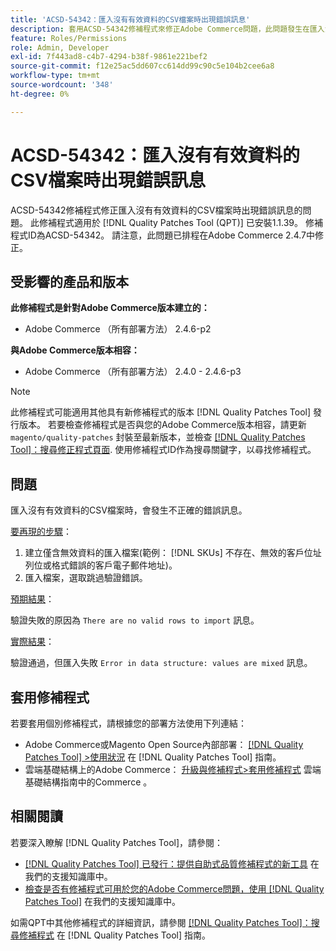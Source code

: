 ```yaml
---
title: 'ACSD-54342：匯入沒有有效資料的CSV檔案時出現錯誤訊息'
description: 套用ACSD-54342修補程式來修正Adobe Commerce問題，此問題發生在匯入沒有有效資料的CSV檔案時出現不正確的錯誤訊息。
feature: Roles/Permissions
role: Admin, Developer
exl-id: 7f443ad8-c4b7-4294-b38f-9861e221bef2
source-git-commit: f12e25ac5dd607cc614dd99c90c5e104b2cee6a8
workflow-type: tm+mt
source-wordcount: '348'
ht-degree: 0%

---
```


# ACSD-54342：匯入沒有有效資料的CSV檔案時出現錯誤訊息

ACSD-54342修補程式修正匯入沒有有效資料的CSV檔案時出現錯誤訊息的問題。 此修補程式適用於 [!DNL Quality Patches Tool (QPT)] 已安裝1.1.39。 修補程式ID為ACSD-54342。 請注意，此問題已排程在Adobe Commerce 2.4.7中修正。

## 受影響的產品和版本

**此修補程式是針對Adobe Commerce版本建立的：**

* Adobe Commerce （所有部署方法） 2.4.6-p2

**與Adobe Commerce版本相容：**

* Adobe Commerce （所有部署方法） 2.4.0 - 2.4.6-p3

>[!NOTE]
>
>此修補程式可能適用其他具有新修補程式的版本 [!DNL Quality Patches Tool] 發行版本。 若要檢查修補程式是否與您的Adobe Commerce版本相容，請更新 `magento/quality-patches` 封裝至最新版本，並檢查 [[!DNL Quality Patches Tool]：搜尋修正程式頁面](https://experienceleague.adobe.com/tools/commerce-quality-patches/index.html). 使用修補程式ID作為搜尋關鍵字，以尋找修補程式。

## 問題

匯入沒有有效資料的CSV檔案時，會發生不正確的錯誤訊息。

<u>要再現的步驟</u>：

1. 建立僅含無效資料的匯入檔案(範例： [!DNL SKUs] 不存在、無效的客戶位址列位或格式錯誤的客戶電子郵件地址)。
1. 匯入檔案，選取跳過驗證錯誤。

<u>預期結果</u>：

驗證失敗的原因為 `There are no valid rows to import` 訊息。

<u>實際結果</u>：

驗證通過，但匯入失敗 `Error in data structure: values are mixed` 訊息。

## 套用修補程式

若要套用個別修補程式，請根據您的部署方法使用下列連結：

* Adobe Commerce或Magento Open Source內部部署： [[!DNL Quality Patches Tool] >使用狀況](https://experienceleague.adobe.com/docs/commerce-operations/tools/quality-patches-tool/usage.html) 在 [!DNL Quality Patches Tool] 指南。
* 雲端基礎結構上的Adobe Commerce： [升級與修補程式>套用修補程式](https://experienceleague.adobe.com/docs/commerce-cloud-service/user-guide/develop/upgrade/apply-patches.html) 雲端基礎結構指南中的Commerce 。

## 相關閱讀

若要深入瞭解 [!DNL Quality Patches Tool]，請參閱：

* [[!DNL Quality Patches Tool] 已發行：提供自助式品質修補程式的新工具](/help/announcements/adobe-commerce-announcements/magento-quality-patches-released-new-tool-to-self-serve-quality-patches.md) 在我們的支援知識庫中。
* [檢查是否有修補程式可用於您的Adobe Commerce問題，使用 [!DNL Quality Patches Tool]](/help/support-tools/patches-available-in-qpt-tool/check-patch-for-magento-issue-with-magento-quality-patches.md) 在我們的支援知識庫中。

如需QPT中其他修補程式的詳細資訊，請參閱 [[!DNL Quality Patches Tool]：搜尋修補程式](https://experienceleague.adobe.com/tools/commerce-quality-patches/index.html) 在 [!DNL Quality Patches Tool] 指南。
